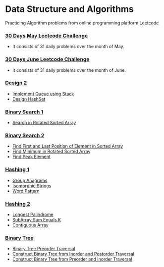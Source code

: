 # Data Structure and Algorithms

Practicing Algorithm problems from online programming platform [Leetcode](https://leetcode.com/)

### [30 Days May Leetcode Challenge](https://github.com/gnaneswar0907/Algorithms/tree/master/30DayMayLeetCode)

- It consists of 31 daily problems over the month of May.

### [30 Days June Leetcode Challenge](https://github.com/gnaneswar0907/Algorithms/tree/master/30DayJuneLeetCode)

- It consists of 31 daily problems over the month of June.

### [Design 2](https://github.com/gnaneswar0907/Algorithms/tree/master/Design-2)

- [Implement Queue using Stack](https://github.com/gnaneswar0907/Algorithms/blob/master/Design-2/QueueUsingStack.java)
- [Design HashSet](https://github.com/gnaneswar0907/Algorithms/blob/master/Design-2/MyHashSet.java)

### [Binary Search 1](https://github.com/gnaneswar0907/Algorithms/tree/master/BinarySearch-1)

- [Search in Rotated Sorted Array](https://github.com/gnaneswar0907/Algorithms/blob/master/BinarySearch-1/RotatedSortedSearch.java)

### [Binary Search 2](https://github.com/gnaneswar0907/Algorithms/tree/master/BinarySearch-2)

- [Find First and Last Position of Element in Sorted Array](https://github.com/gnaneswar0907/Algorithms/blob/master/BinarySearch-2/SearchRange.java)
- [Find Minimum in Rotated Sorted Array](https://github.com/gnaneswar0907/Algorithms/blob/master/BinarySearch-2/MinInSortedArray.java)
- [Find Peak Element](https://github.com/gnaneswar0907/Algorithms/blob/master/BinarySearch-2/PeakElement.java)

### [Hashing 1](https://github.com/gnaneswar0907/Algorithms/blob/master/Hashing-1)

- [Group Anagrams](https://github.com/gnaneswar0907/Algorithms/blob/master/Hashing-1/GroupAnagrams.java)
- [Isomorphic Strings](https://github.com/gnaneswar0907/Algorithms/blob/master/Hashing-1/IsomorphicStrings.java)
- [Word Pattern](https://github.com/gnaneswar0907/Algorithms/blob/master/Hashing-1/WordPattern.java)

### [Hashing 2](https://github.com/gnaneswar0907/Algorithms/blob/master/Hashing-2)

- [Longest Palindrome](https://github.com/gnaneswar0907/Algorithms/blob/master/Hashing-2/LongestPalindrome.java)
- [SubArray Sum Equals K](https://github.com/gnaneswar0907/Algorithms/blob/master/Hashing-2/SubArraySum.java)
- [Contiguous Array](https://github.com/gnaneswar0907/Algorithms/blob/master/Hashing-2/ContiguousArray.java)

### [Binary Tree](https://github.com/gnaneswar0907/Algorithms/blob/master/BinaryTree)

- [Binary Tree Preorder Traversal](https://github.com/gnaneswar0907/Algorithms/blob/master/BinaryTree/PreOrder.java)
- [Construct Binary Tree from Inorder and Postorder Traversal](https://github.com/gnaneswar0907/Algorithms/blob/master/BinaryTree/BuildTreeFromInAndPost.java)
- [Construct Binary Tree from Preorder and Inorder Traversal](https://github.com/gnaneswar0907/Algorithms/blob/master/BinaryTree/BuildTreeFromInAndPre.java)
